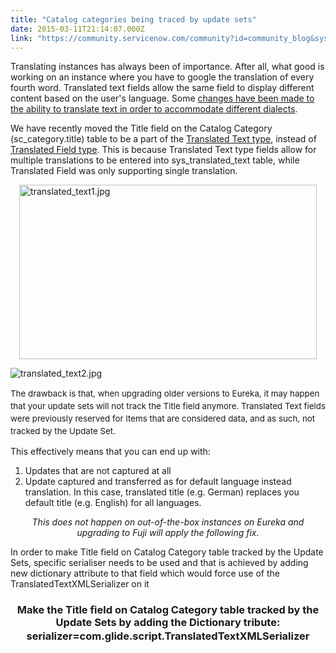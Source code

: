 ```yaml
---
title: "Catalog categories being traced by update sets"
date: 2015-03-11T21:14:07.000Z
link: "https://community.servicenow.com/community?id=community_blog&sys_id=2e7d6269dbd0dbc01dcaf3231f9619c8"
---
```

<p>Translating instances has always been of importance. After all, what good is working on an instance where you have to google the translation of every fourth word. Translated text fields allow the same field to display different content based on the user's language. Some <a title="i.service-now.com/kb_view.do?sysparm_article=KB0547507" href="https://hi.service-now.com/kb_view.do?sysparm_article=KB0547507">changes have been made to the ability to translate text in order to accommodate different dialects</a>.</p><p></p><p>We have recently moved the Title field on the Catalog Category (sc_category.title) table to be a part of the <a title="ki.servicenow.com/index.php?title=Using_Translated_Text" href="http://wiki.servicenow.com/index.php?title=Using_Translated_Text">Translated Text type</a>, instead of <a title="ki.servicenow.com/index.php?title=Language_Internationalization#Translated_Name_.2F_Field" href="http://wiki.servicenow.com/index.php?title=Language_Internationalization#Translated_Name_.2F_Field">Translated Field type</a>. This is because Translated Text type fields allow for multiple translations to be entered into sys_translated_text table, while Translated Field was only supporting single translation.</p><p><img   alt="translated_text1.jpg" class="image-0 jive-image" height="279" src="4cd5e3f1db9c5b048c8ef4621f9619db.iix" style="height: 279px; width: 475.821818181818px; display: block; margin-left: auto; margin-right: auto;" width="476"/></p><p><img   alt="translated_text2.jpg" class="image-1 jive-image" src="4b7c0186db54130468c1fb651f9619a1.iix" style="height: auto; display: block; margin-left: auto; margin-right: auto;"/></p><p><span style="font-size: 10pt; line-height: 1.5em;">The drawback is that, when upgrading older versions to Eureka, it may happen that your update sets will not track the Title field anymore. Translated Text fields were previously reserved for Items that are considered data, and as such, not tracked by the Update Set.</span></p><p></p><p>This effectively means that you can end up with:</p><ol><li>Updates that are not captured at all</li><li>Update captured and transferred as for default language instead translation. In this case, translated title (e.g. German) replaces you default title (e.g. English) for all languages.</li></ol><p></p><p style="text-align: center;"><em>This does not happen on out-of-the-box instances on Eureka and upgrading to Fuji will apply the following fix.</em></p><p></p><p>In order to make Title field on Catalog Category table tracked by the Update Sets, specific serialiser needs to be used and that is achieved by adding new dictionary attribute to that field which would force <span class="s1">use</span> of the TranslatedTextXMLSerializer on it</p><p></p><h3 style="text-align: center;">Make the Title field on Catalog Category table tracked by the Update Sets by adding the Dictionary tribute: <span style="line-height: 1.5em;">serializer=com.glide.script.TranslatedTextXMLSerializer</span></h3>